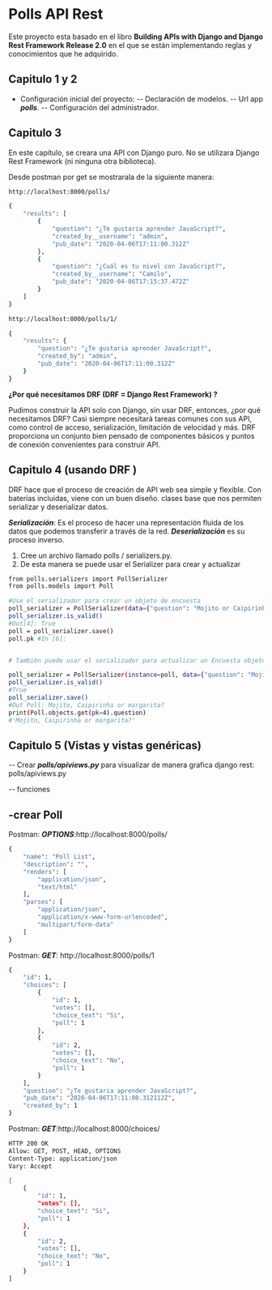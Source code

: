 # Polls API Rest

Este proyecto esta basado en el libro **Building APIs with Django and Django Rest Framework Release 2.0**  en el que se están implementando reglas y conocimientos que he adquirido.

## Capitulo 1 y 2

- Configuración inicial del proyecto:
-- Declaración de modelos.
-- Url app ***polls***.
-- Configuración del administrador.

## Capitulo 3

En este capítulo, se creara una API con Django puro. No se utilizara Django Rest Framework (ni ninguna otra biblioteca).

Desde postman por get se mostrarala de la siguiente manera:

```sh
http://localhost:8000/polls/

{
    "results": [
        {
            "question": "¿Te gustaria aprender JavaScript?",
            "created_by__username": "admin",
            "pub_date": "2020-04-06T17:11:00.312Z"
        },
        {
            "question": "¿Cuál es tu nivel con JavaScript?",
            "created_by__username": "Camilo",
            "pub_date": "2020-04-06T17:15:37.472Z"
        }
    ]
}

http://localhost:8000/polls/1/

{
    "results": {
        "question": "¿Te gustaria aprender JavaScript?",
        "created_by": "admin",
        "pub_date": "2020-04-06T17:11:00.312Z"
    }
}
```

**¿Por qué necesitamos DRF (DRF = Django Rest Framework) ?**

Pudimos construir la API solo con Django, sin usar DRF, entonces, ¿por qué necesitamos DRF? Casi siempre necesitará tareas comunes con sus API, como control de acceso, serialización, limitación de velocidad y más.
DRF proporciona un conjunto bien pensado de componentes básicos y puntos de conexión convenientes para construir API. 

## Capitulo 4 (usando DRF )

DRF hace que el proceso de creación de API web sea simple y flexible. Con baterías incluidas, viene con un buen diseño.
clases base que nos permiten serializar y deserializar datos.

***Serialización***: Es el proceso de hacer una representación fluida de los datos que podemos transferir a través de la red. ***Deserialización*** es su proceso inverso.

1. Cree un archivo llamado polls / serializers.py.
2. De esta manera se puede usar el Serializer para crear y actualizar

```sh
from polls.serializers import PollSerializer
from polls.models import Poll

#Use el serializador para crear un objeto de encuesta
poll_serializer = PollSerializer(data={"question": "Mojito or Caipirinha?","created_by": 1})
poll_serializer.is_valid()
#Out[4]: True
poll = poll_serializer.save()
poll.pk #In [6]:


# También puede usar el serializador para actualizar un Encuesta objeto.

poll_serializer = PollSerializer(instance=poll, data={"question": "Mojito,Caipirinha or margarita?", "created_by": 1})
poll_serializer.is_valid()
#True
poll_serializer.save()
#Out Poll: Mojito, Caipirinha or margarita?
print(Poll.objects.get(pk=4).question)
#'Mojito, Caipirinha or margarita?'

```

## Capitulo 5 (Vistas y vistas genéricas)

-- Crear ***polls/apiviews.py*** para visualizar de manera grafica django rest:  polls/apiviews.py

-- funciones 

-crear Poll
-



Postman: ***OPTIONS***:http://localhost:8000/polls/ 
```sh
{
    "name": "Poll List",
    "description": "",
    "renders": [
        "application/json",
        "text/html"
    ],
    "parses": [
        "application/json",
        "application/x-www-form-urlencoded",
        "multipart/form-data"
    ]
}

```
Postman: ***GET***: http://localhost:8000/polls/1

```sh
{
    "id": 1,
    "choices": [
        {
            "id": 1,
            "votes": [],
            "choice_text": "Si",
            "poll": 1
        },
        {
            "id": 2,
            "votes": [],
            "choice_text": "No",
            "poll": 1
        }
    ],
    "question": "¿Te gustaria aprender JavaScript?",
    "pub_date": "2020-04-06T17:11:00.312112Z",
    "created_by": 1
}
```


Postman: ***GET***:http://localhost:8000/choices/ 
```sh
HTTP 200 OK
Allow: GET, POST, HEAD, OPTIONS
Content-Type: application/json
Vary: Accept

[
    {
        "id": 1,
        "votes": [],
        "choice_text": "Si",
        "poll": 1
    },
    {
        "id": 2,
        "votes": [],
        "choice_text": "No",
        "poll": 1
    }
]

```

